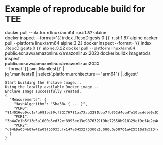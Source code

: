 # Example of reproducable build for TEE

docker pull --platform linux/arm64 rust:1.87-alpine  
docker inspect --format='{{ index .RepoDigests 0 }}' rust:1.87-alpine
docker pull --platform linux/arm64 alpine:3.22
docker inspect --format='{{ index .RepoDigests 0 }}' alpine:3.22
docker pull --platform linux/arm64 public.ecr.aws/amazonlinux/amazonlinux:2023
docker buildx imagetools inspect \
 public.ecr.aws/amazonlinux/amazonlinux:2023 \
 --format '{{json .Manifest}}' | \
 jq '.manifests[] | select(.platform.architecture=="arm64") | .digest'

```
Start building the Enclave Image...
Using the locally available Docker image...
Enclave Image successfully created.
{
  "Measurements": {
    "HashAlgorithm": "Sha384 { ... }",
    "PCR0": "814526ee9cc1a4a681ba50cf32276781aa73aa2281bba7fb392d4ead7e19acdd1d0c52a0c26210ef45bfed59dd444b57",
    "PCR1": "3b4a7e1b5f13c5a1000b3ed32ef8995ee13e9876329f9bc72650b918329ef9cf4e2e4d1e1e37375dab0ba56ba0974d03",
    "PCR2": "d94b9a034b87a42a09f60033cfe147a84532f5368a2c688c6e58701a625518d9b523fdc05c182575f0718fe45e0c1ce4"
  }
}

```
